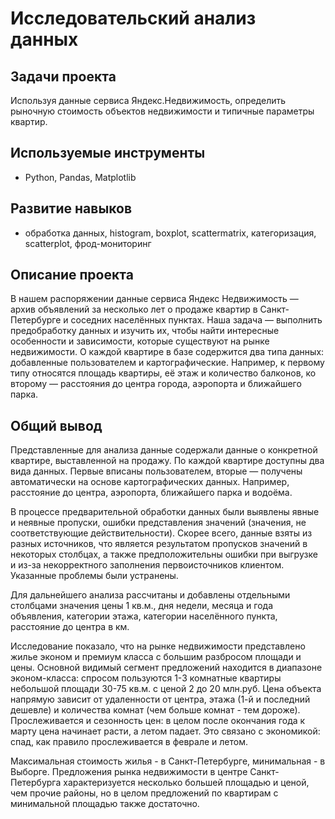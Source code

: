 # Исследовательский анализ данных

## Задачи проекта

Используя данные сервиса Яндекс.Недвижимость, определить рыночную стоимость объектов недвижимости и типичные параметры квартир.

## Используемые инструменты
- Python, Pandas, Matplotlib

## Развитие навыков
- обработка данных, histogram, boxplot, scattermatrix, категоризация, scatterplot, фрод-мониторинг


## Описание проекта
В нашем распоряжении данные сервиса Яндекс Недвижимость — архив объявлений за несколько лет о продаже квартир в Санкт-Петербурге и соседних населённых пунктах.
Наша задача — выполнить предобработку данных и изучить их, чтобы найти интересные особенности и зависимости, которые существуют на рынке недвижимости.
О каждой квартире в базе содержится два типа данных: добавленные пользователем и картографические. Например, к первому типу относятся площадь квартиры, её этаж и количество балконов, ко второму — расстояния до центра города, аэропорта и ближайшего парка. 


## Общий вывод
Представленные для анализа данные содержали данные о конкретной квартире, выставленной на продажу. По каждой квартире доступны два вида данных. Первые вписаны пользователем, вторые — получены автоматически на основе картографических данных. Например, расстояние до центра, аэропорта, ближайшего парка и водоёма.


В процессе предварительной обработки данных были выявлены явные и неявные пропуски, ошибки представления значений (значения, не соответствующие действительности). Скорее всего, данные взяты из разных источников, что является результатом пропусков значений в некоторых столбцах, а также предположительны ошибки при выгрузке и из-за некорректного заполнения первоисточников клиентом. Указанные проблемы были устранены.


Для дальнейшего анализа рассчитаны и добавлены отдельными столбцами значения цены 1 кв.м., дня недели, месяца и года объявления, категории этажа, категории населённого пункта, расстояние до центра в км.


Исследование показало, что на рынке недвижимости представлено жилье эконом и премиум класса с большим разбросом площади и цены. Основной видимый сегмент предложений находится в диапазоне эконом-класса: спросом пользуются 1-3 комнатные квартиры небольшой площади 30-75 кв.м. с ценой 2 до 20 млн.руб. Цена объекта напрямую зависит от удаленности от центра, этажа (1-й и последний дешевле) и количества комнат (чем больше комнат - тем дороже). Прослеживается и сезонность цен: в целом после окончания года к марту цена начинает расти, а летом падает. Это связано с экономикой: спад, как правило прослеживается в феврале и летом.


Максимальная стоимость жилья - в Санкт-Петербурге, минимальная - в Выборге. Предложения рынка недвижимости в центре Санкт-Петербурга характеризуется несколько большей площадью и ценой, чем прочие районы, но в целом предложений по квартирам с минимальной площадью также достаточно.
